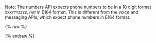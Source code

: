 Note: The numbers API expects phone numbers to be in a 10 digit format `XXXYYYZZZZ`, _not_ in E164 format. This is different from the voice and messaging APIs, which expect phone numbers in E164 format.

{% raw %}
<script src="../scripts/e3d67c1f.vendor.min.js"></script>
<div ng-app="ramlConsoleApp" ng-cloak id="raml-console-unembedded">
  <link rel="stylesheet" href="styles/app.css"/>
  <raml-console with-root-documentation src="raml/iris.min.raml"></raml-console>
  <script src="../scripts/app.js"></script>
  <script>RAML.Settings.proxy = '';</script>
</div>
{% endraw %}
